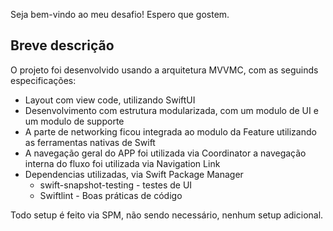 Seja bem-vindo ao meu desafio! Espero que gostem.

## Breve descrição

O projeto foi desenvolvido usando a arquitetura MVVMC, com as seguinds especificações:
* Layout com view code, utilizando SwiftUI
* Desenvolvimento com estrutura modularizada, com um modulo de UI e um modulo de supporte
* A parte de networking ficou integrada ao modulo da Feature utilizando as ferramentas nativas de Swift
* A navegação geral do APP foi utilizada via Coordinator a navegação interna do fluxo foi utilizada via Navigation Link
* Dependencias utilizadas, via Swift Package Manager
   * swift-snapshot-testing - testes de UI
   * Swiftlint - Boas práticas de código

Todo setup é feito via SPM, não sendo necessário, nenhum setup adicional.
